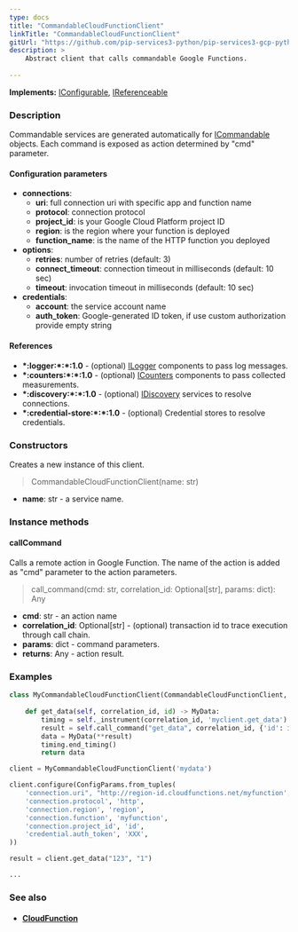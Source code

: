 ```yaml
---
type: docs
title: "CommandableCloudFunctionClient"
linkTitle: "CommandableCloudFunctionClient"
gitUrl: "https://github.com/pip-services3-python/pip-services3-gcp-python"
description: >
    Abstract client that calls commandable Google Functions.
 
---
```


**Implements:** [IConfigurable](../../../commons/config/iconfigurable), [IReferenceable](../../../commons/refer/ireferenceable)

### Description

Commandable services are generated automatically for [ICommandable](../../../commons/commands/icommandable) objects. Each command is exposed as action determined by "cmd" parameter.


#### Configuration parameters

- **connections**:
    - **uri**:           full connection uri with specific app and function name
    - **protocol**:      connection protocol
    - **project_id**:    is your Google Cloud Platform project ID
    - **region**:        is the region where your function is deployed
    - **function_name**: is the name of the HTTP function you deployed
- **options**:
    - **retries**:               number of retries (default: 3)
    - **connect_timeout**:       connection timeout in milliseconds (default: 10 sec)
    - **timeout**:               invocation timeout in milliseconds (default: 10 sec)
- **credentials**:
    - **account**: the service account name
    - **auth_token**:    Google-generated ID token, if use custom authorization provide empty string
    
#### References
- **\*:logger:\*:\*:1.0** - (optional) [ILogger](../../../components/log/ilogger) components to pass log messages.
- **\*:counters:\*:\*:1.0** - (optional) [ICounters](../../../components/count/icounters) components to pass collected measurements.
- **\*:discovery:\*:\*:1.0** - (optional) [IDiscovery](../../../components/connect/idiscovery) services to resolve connections.
- **\*:credential-store:\*:\*:1.0** - (optional) Credential stores to resolve credentials.

### Constructors
Creates a new instance of this client.

> CommandableCloudFunctionClient(name: str)

- **name**: str - a service name.


### Instance methods

#### callCommand
Calls a remote action in Google Function.
The name of the action is added as "cmd" parameter
to the action parameters. 

> call_command(cmd: str, correlation_id: Optional[str], params: dict): Any

- **cmd**: str - an action name
- **correlation_id**: Optional[str] - (optional) transaction id to trace execution through call chain.
- **params**: dict - command parameters.
- **returns**: Any - action result.


### Examples

```python
class MyCommandableCloudFunctionClient(CommandableCloudFunctionClient, IMyClient):
    
    def get_data(self, correlation_id, id) -> MyData:
        timing = self._instrument(correlation_id, 'myclient.get_data')
        result = self.call_command("get_data", correlation_id, {'id': id})
        data = MyData(**result)
        timing.end_timing()
        return data

client = MyCommandableCloudFunctionClient('mydata')

client.configure(ConfigParams.from_tuples(
    'connection.uri", "http://region-id.cloudfunctions.net/myfunction',
    'connection.protocol', 'http',
    'connection.region', 'region',
    'connection.function', 'myfunction',
    'connection.project_id', 'id',
    'credential.auth_token', 'XXX',
))

result = client.get_data("123", "1")

...
```

### See also
- #### [CloudFunction](../../containers/cloud_function/)
